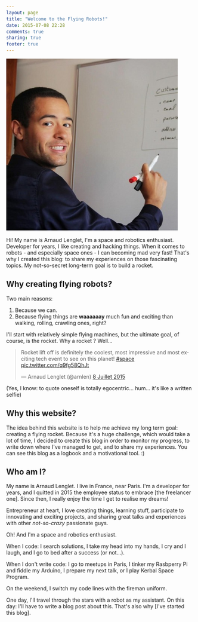 ```yaml
---
layout: page
title: "Welcome to the Flying Robots!"
date: 2015-07-08 22:28
comments: true
sharing: true
footer: true
---
```


<img class="home-landing-profile-image" src="/images/Arnaud Lenglet GitHub.jpeg">

Hi! My name is Arnaud Lenglet, I'm a space and robotics enthusiast. Developer for years, I like creating and hacking things. When it comes to robots - and especially space ones - I can becoming mad very fast! That's why I created this blog: to share my experiences on those fascinating topics. My not-so-secret long-term goal is to build a rocket.

## Why creating flying robots?

Two main reasons:

1. Because we can.
2. Because flying things are **waaaaaay** much fun and exciting than walking, rolling, crawling ones, right?

I'll start with relatively simple flying machines, but the ultimate goal, of course, is the rocket.
Why a rocket ?
Well...

<blockquote class="twitter-tweet" lang="fr"><p lang="en" dir="ltr">Rocket lift off is definitely the coolest, most impressive and most exciting tech event to see on this planet! <a href="https://twitter.com/hashtag/space?src=hash">#space</a> <a href="http://t.co/q9fg58QhJt">pic.twitter.com/q9fg58QhJt</a></p>&mdash; Arnaud Lenglet (@arnlen) <a href="https://twitter.com/arnlen/status/618882520679997445">8 Juillet 2015</a></blockquote>
<script async src="//platform.twitter.com/widgets.js" charset="utf-8"></script>

(Yes, I know: to quote oneself is totally egocentric... hum... it's like a written selfie)

## Why this website?

 The idea behind this website is to help me achieve my long term goal: creating a flying rocket. Because it's a huge challenge, which would take a lot of time, I decided to create this blog in order to monitor my progress, to write down where I've managed to get, and to share my experiences.
You can see this blog as a logbook and a motivational tool. :)



## Who am I?

My name is Arnaud Lenglet. I live in France, near Paris. I'm a developer for years, and I quitted in 2015 the employee status to embrace [the freelancer one].
Since then, I really enjoy the time I get to realise my dreams!

Entrepreneur at heart, I love creating things, learning stuff, participate to innovating and exciting projects, and sharing great talks and experiences with other *not-so-crazy* passionate guys.

Oh! And I'm a space and robotics enthusiast.

When I code: I search solutions, I take my head into my hands, I cry and I laugh, and I go to bed after a success (or not...).

When I don't write code: I go to meetups in Paris, I tinker my Rasbperry Pi and fiddle my Arduino, I prepare my next talk, or I play Kerbal Space Program.

On the weekend, I switch my code lines with the fireman uniform.

One day, I'll travel through the stars with a robot as my assistant. On this day: I'll have to write a blog post about this.
That's also why [I've started this blog].